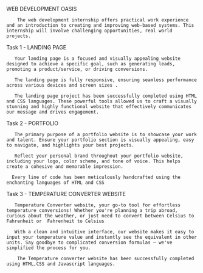 
WEB DEVELOPMENT OASIS
    
        The web development internship offers practical work experience and an introduction to creating and improving web-based systems. This internship will involve challenging opportunities, real world projects.



Task 1 - LANDING PAGE

       Your landing page is a focused and visually appealing website designed to achieve a specific goal, such as generating leads, promoting a product/service, or driving conversions.

       The landing page is fully responsive, ensuring seamless performance across various devices and screen sizes .

       The landing page project has been successfully completed using HTML and CSS languages. These powerful tools allowed us to craft a visually stunning and highly functional website that effectively communicates our message and drives engagement.


Task 2 - PORTFOLIO
  
       The primary purpose of a portfolio website is to showcase your work and talent. Ensure your portfolio section is visually appealing, easy to navigate, and highlights your best projects.
 
       Reflect your personal brand throughout your portfolio website, including your logo, color scheme, and tone of voice. This helps create a cohesive and memorable impression.

      Every line of code has been meticulously handcrafted using the enchanting languages of HTML and CSS
 

Task 3 - TEMPERATURE CONVERTER WEBSITE

       Temperature Converter website, your go-to tool for effortless temperature conversions! Whether you're planning a trip abroad, curious about the weather, or just need to convert between Celsius to Fahrenheit or  Fahrenheit to Celsius
   
       With a clean and intuitive interface, our website makes it easy to input your temperature value and instantly see the equivalent in other units. Say goodbye to complicated conversion formulas – we've simplified the process for you.
 
        The Temperature converter website has been successfully completed using HTML,CSS and Javascript languages.
 